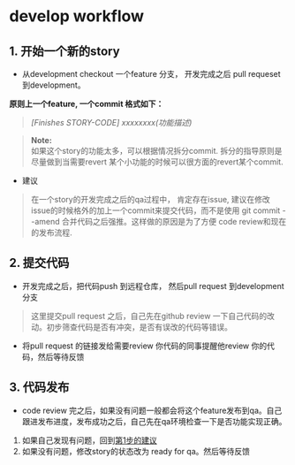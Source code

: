 # develop workflow
## 1. 开始一个新的story
- 从development checkout 一个feature 分支， 开发完成之后 pull requeset 到development。

**原则上一个feature, 一个commit  格式如下：**
> *[Finishes STORY-CODE] xxxxxxxx(功能描述)*

> **Note:**  
> 如果这个story的功能太多，可以根据情况拆分commit. 
> 拆分的指导原则是尽量做到当需要revert 某个小功能的时候可以很方面的revert某个commit.

- 建议
> 在一个story的开发完成之后的qa过程中， 肯定存在issue,  建议在修改issue的时候格外的加上一个commit来提交代码，而不是使用 git commit --amend 合并代码之后强推。这样做的原因是为了方便 code review和现在的发布流程.

## 2. 提交代码

 - 开发完成之后，把代码push 到远程仓库， 然后pull request 到development 分支
 > 这里提交pull request 之后，自己先在github review 一下自己代码的改动。初步筛查代码是否有冲突，是否有误改的代码等错误。
 - 将pull request 的链接发给需要review 你代码的同事提醒他review 你的代码，然后等待反馈

## 3. 代码发布
- code review 完之后，如果没有问题一般都会将这个feature发布到qa。自己跟进发布进度，发布成功之后，自己先在qa环境检查一下是否功能实现正确。 

1. 如果自己发现有问题，回到[第1步的建议](#开始一个新的story)
2. 如果没有问题，修改story的状态改为 ready for qa。然后等待反馈


